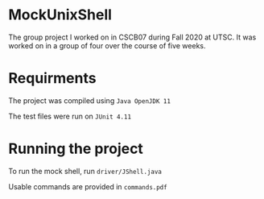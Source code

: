 # MockUnixShell
The group project I worked on in CSCB07 during Fall 2020 at UTSC. It was worked on in a group of four over the course of five weeks.

# Requirments
The project was compiled using `Java OpenJDK 11`

The test files were run on `JUnit 4.11`

# Running the project
To run the mock shell, run `driver/JShell.java`

Usable commands are provided in `commands.pdf`
